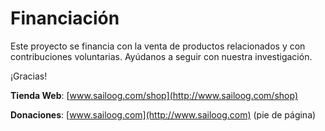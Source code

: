# Financiación

Este proyecto se financia con la venta de productos relacionados y con contribuciones voluntarias. Ayúdanos a seguir con nuestra investigación.

¡Gracias!

**Tienda Web**: [www.sailoog.com/shop](http://www.sailoog.com/shop)

**Donaciones**: [www.sailoog.com](http://www.sailoog.com) (pie de página)